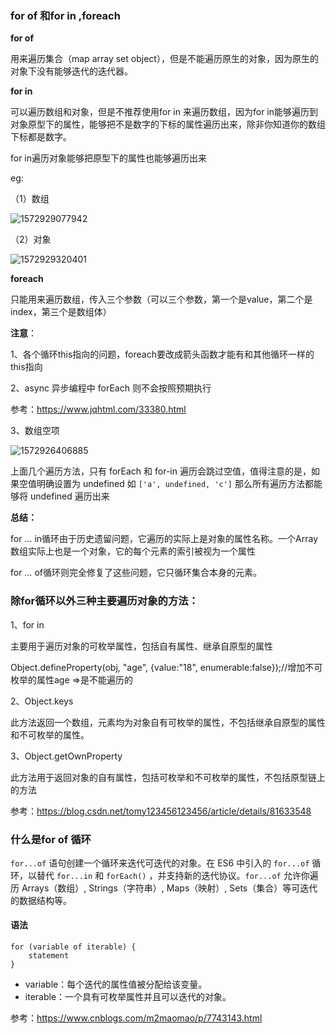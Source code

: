 ### for of 和for in ,foreach

**for of**

用来遍历集合（map array set object），但是不能遍历原生的对象，因为原生的对象下没有能够迭代的迭代器。

**for in** 

可以遍历数组和对象，但是不推荐使用for in 来遍历数组，因为for in能够遍历到对象原型下的属性，能够把不是数字的下标的属性遍历出来，除非你知道你的数组下标都是数字。

for in遍历对象能够把原型下的属性也能够遍历出来

eg:

（1）数组



![1572929077942](C:\Users\zcy\AppData\Roaming\Typora\typora-user-images\1572929077942.png)

（2）对象

![1572929320401](C:\Users\zcy\AppData\Roaming\Typora\typora-user-images\1572929320401.png)

**foreach** 

只能用来遍历数组，传入三个参数（可以三个参数，第一个是value，第二个是index，第三个是数组体）

**注意**：

1、各个循环this指向的问题，foreach要改成箭头函数才能有和其他循环一样的this指向

2、async 异步编程中 forEach 则不会按照预期执行

参考：https://www.jqhtml.com/33380.html



3、数组空项

![1572926406885](C:\Users\zcy\AppData\Roaming\Typora\typora-user-images\1572926406885.png)



上面几个遍历方法，只有 forEach 和 for-in 遍历会跳过空值，值得注意的是，如果空值明确设置为 undefined 如 `['a', undefined, 'c']` 那么所有遍历方法都能够将 undefined 遍历出来

**总结：**

for … in循环由于历史遗留问题，它遍历的实际上是对象的属性名称。一个Array数组实际上也是一个对象，它的每个元素的索引被视为一个属性

for … of循环则完全修复了这些问题，它只循环集合本身的元素。







### **除for循环以外三种主要遍历对象的方法：**

1、for in

主要用于遍历对象的可枚举属性，包括自有属性、继承自原型的属性

Object.defineProperty(obj, "age", {value:"18", enumerable:false});//增加不可枚举的属性age =>是不能遍历的

2、Object.keys

此方法返回一个数组，元素均为对象自有可枚举的属性，不包括继承自原型的属性和不可枚举的属性。

3、Object.getOwnProperty

此方法用于返回对象的自有属性，包括可枚举和不可枚举的属性，不包括原型链上的方法

参考：https://blog.csdn.net/tomy123456123456/article/details/81633548



### **什么是for of 循环**

`for...of` 语句创建一个循环来迭代可迭代的对象。在 ES6 中引入的 `for...of` 循环，以替代 `for...in` 和 `forEach()` ，并支持新的迭代协议。`for...of` 允许你遍历 Arrays（数组）, Strings（字符串）, Maps（映射）, Sets（集合）等可迭代的数据结构等。

#### 语法

```
for (variable of iterable) {
    statement
}
```

- variable：每个迭代的属性值被分配给该变量。
- iterable：一个具有可枚举属性并且可以迭代的对象。

参考：https://www.cnblogs.com/m2maomao/p/7743143.html

